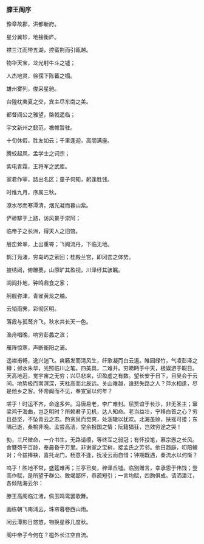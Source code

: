 
### 滕王阁序
豫章故郡，洪都新府。

星分翼轸，地接衡庐。

襟三江而带五湖，控蛮荆而引瓯越。

物华天宝，龙光射牛斗之墟；

人杰地灵，徐孺下陈蕃之榻。

雄州雾列，俊采星驰。

台隍枕夷夏之交，宾主尽东南之美。

都督阎公之雅望，棨戟遥临；

宇文新州之懿范，襜帷暂驻。

十旬休假，胜友如云；千里逢迎，高朋满座。

腾蛟起凤，孟学士之词宗；

紫电青霜，王将军之武库。

家君作宰，路出名区；童子何知，躬逢胜饯。

时维九月，序属三秋。

潦水尽而寒潭清，烟光凝而暮山紫。

俨骖騑于上路，访风景于崇阿；

临帝子之长洲，得天人之旧馆。

层峦耸翠，上出重霄；飞阁流丹，下临无地。

鹤汀凫渚，穷岛屿之萦回；桂殿兰宫，即冈峦之体势。

披绣闼，俯雕甍，山原旷其盈视，川泽纡其骇瞩。

闾阎扑地，钟鸣鼎食之家；

舸舰弥津，青雀黄龙之舳。

云销雨霁，彩彻区明。

落霞与孤鹜齐飞，秋水共长天一色。

渔舟唱晚，响穷彭蠡之滨；

雁阵惊寒，声断衡阳之浦。

遥襟甫畅，逸兴遄飞。爽籁发而清风生，纤歌凝而白云遏。睢园绿竹，气凌彭泽之樽；邺水朱华，光照临川之笔。四美具，二难并。穷睇眄于中天，极娱游于暇日。天高地迥，觉宇宙之无穷；兴尽悲来，识盈虚之有数。望长安于日下，目吴会于云间。地势极而南溟深，天柱高而北辰远。关山难越，谁悲失路之人？萍水相逢，尽是他乡之客。怀帝阍而不见，奉宣室以何年？

嗟乎！时运不齐，命途多舛。冯唐易老，李广难封。屈贾谊于长沙，非无圣主；窜梁鸿于海曲，岂乏明时？所赖君子见机，达人知命。老当益壮，宁移白首之心？穷且益坚，不坠青云之志。酌贪泉而觉爽，处涸辙以犹欢。北海虽赊，扶摇可接；东隅已逝，桑榆非晚。孟尝高洁，空余报国之情；阮籍猖狂，岂效穷途之哭！

勃，三尺微命，一介书生。无路请缨，等终军之弱冠；有怀投笔，慕宗悫之长风。舍簪笏于百龄，奉晨昏于万里。非谢家之宝树，接孟氏之芳邻。他日趋庭，叨陪鲤对；今兹捧袂，喜托龙门。杨意不逢，抚凌云而自惜；钟期既遇，奏流水以何惭？

呜乎！胜地不常，盛筵难再；兰亭已矣，梓泽丘墟。临别赠言，幸承恩于伟饯；登高作赋，是所望于群公。敢竭鄙怀，恭疏短引；一言均赋，四韵俱成。请洒潘江，各倾陆海云尔：

滕王高阁临江渚，佩玉鸣鸾罢歌舞。

画栋朝飞南浦云，珠帘暮卷西山雨。

闲云潭影日悠悠，物换星移几度秋。

阁中帝子今何在？槛外长江空自流。